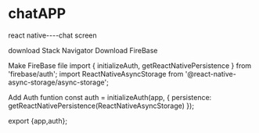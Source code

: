 # chatAPP
react native----chat screen  

download Stack Navigator
Download FireBase

Make FireBase file 
import { initializeAuth, getReactNativePersistence } from 'firebase/auth';
import ReactNativeAsyncStorage from '@react-native-async-storage/async-storage';

Add Auth funtion
const auth = initializeAuth(app, {
    persistence: getReactNativePersistence(ReactNativeAsyncStorage)
  });
  
  export {app,auth};

